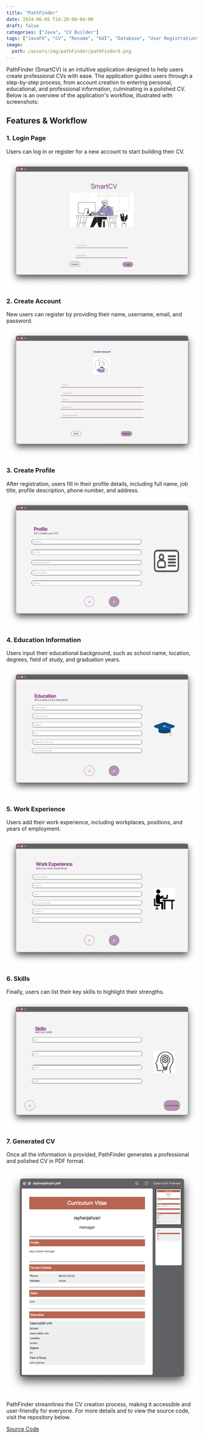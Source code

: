 ```yaml
---
title: "PathFinder"
date: 2024-06-05 T14:28:00-04:00
draft: false
categories: ["Java", "CV Builder"]
tags: ["JavaFX", "CV", "Resume", "GUI", "Database", "User Registration", "Profile Management", "Education", "Work Experience", "Skills"]
image:
  path: /assets/img/pathFinder/pathFinder6.png
---
```

PathFinder (SmartCV) is an intuitive application designed to help users create professional CVs with ease. The application guides users through a step-by-step process, from account creation to entering personal, educational, and professional information, culminating in a polished CV. Below is an overview of the application's workflow, illustrated with screenshots:

## Features & Workflow

### 1. Login Page
Users can log in or register for a new account to start building their CV.

![Login Page](/assets/img/pathFinder/pathFinder6.png)

### 2. Create Account
New users can register by providing their name, username, email, and password.

![Create Account](/assets/img/pathFinder/pathFinder5.png)

### 3. Create Profile
After registration, users fill in their profile details, including full name, job title, profile description, phone number, and address.

![Create Profile](/assets/img/pathFinder/pathFinder4.png)

### 4. Education Information
Users input their educational background, such as school name, location, degrees, field of study, and graduation years.

![Education Information](/assets/img/pathFinder/pathFinder3.png)

### 5. Work Experience
Users add their work experience, including workplaces, positions, and years of employment.

![Work Experience](/assets/img/pathFinder/pathFinder2.png)

### 6. Skills
Finally, users can list their key skills to highlight their strengths.

![Skills](/assets/img/pathFinder/pathFinder1.png)

### 7. Generated CV
Once all the information is provided, PathFinder generates a professional and polished CV in PDF format.

![Generated CV](/assets/img/pathFinder/pathFinder7.png)

PathFinder streamlines the CV creation process, making it accessible and user-friendly for everyone. For more details and to view the source code, visit the repository below.


<a href="https://github.com/taste123/PathFinder" target="_blank" class="btn btn-primary">
  <i class="fas fa-fw fa-code"></i>
  Source Code
</a>